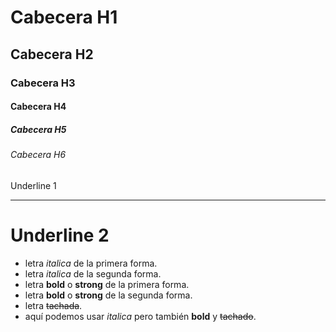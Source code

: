 # Cabecera H1
## Cabecera H2
### Cabecera H3
#### Cabecera H4
##### Cabecera H5
###### Cabecera H6

Underline 1
*******

Underline 2
=======

- letra *italica* de la primera forma.
- letra _italica_ de la segunda forma.
- letra **bold** o **strong** de la primera forma.
- letra __bold__ o __strong__ de la segunda forma.
- letra ~~tachada~~.
- aquí podemos usar *italica* pero también **bold** y ~~tachado~~.
